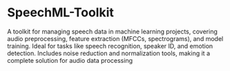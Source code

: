 # SpeechML-Toolkit
A toolkit for managing speech data in machine learning projects, covering audio preprocessing, feature extraction (MFCCs, spectrograms), and model training. Ideal for tasks like speech recognition, speaker ID, and emotion detection. Includes noise reduction and normalization tools, making it a complete solution for audio data processing
